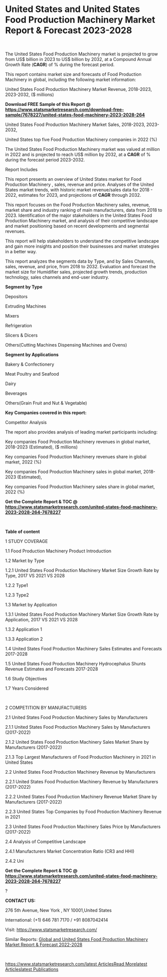 <h1>United States and United States Food Production Machinery Market Report & Forecast 2023-2028</h1><br/><p>The United States Food Production Machinery market is projected to grow from US$ billion in 2023 to US$ billion by 2032, at a Compound Annual Growth Rate (<strong>CAGR</strong>) of % during the forecast period.</p>
 
 
 
 <p>This report contains market size and forecasts of Food Production Machinery in global, including the following market information:</p>
 
 
 
 <p>United States Food Production Machinery Market Revenue, 2018-2023, 2023-2032, ($ millions)</p>
 
 
 
 <p><strong>Download FREE Sample of this Report @ <a href="https://www.statsmarketresearch.com/download-free-sample/7678227/united-states-food-machinery-2023-2028-264">https://www.statsmarketresearch.com/download-free-sample/7678227/united-states-food-machinery-2023-2028-264</a></strong></p>
 
 
 
 <p>United States Food Production Machinery Market Sales, 2018-2023, 2023-2032,</p>
 
 
 
 <p>United States top five Food Production Machinery companies in 2022 (%)</p>
 
 
 
 <p>The United States Food Production Machinery market was valued at million in 2022 and is projected to reach US$ million by 2032, at a <strong>CAGR</strong> of % during the forecast period 2023-2032.</p>
 
 
 
 <p>Report Includes</p>
 
 
 
 <p>This report presents an overview of United States market for Food Production Machinery , sales, revenue and price. Analyses of the United States market trends, with historic market revenue/sales data for 2018 - 2022, estimates for 2023, and projections of <strong>CAGR</strong> through 2032.</p>
 
 
 
 <p>This report focuses on the Food Production Machinery sales, revenue, market share and industry ranking of main manufacturers, data from 2018 to 2023. Identification of the major stakeholders in the United States Food Production Machinery market, and analysis of their competitive landscape and market positioning based on recent developments and segmental revenues.</p>
 
 
 
 <p>This report will help stakeholders to understand the competitive landscape and gain more insights and position their businesses and market strategies in a better way.</p>
 
 
 
 <p>This report analyzes the segments data by Type, and by Sales Channels, sales, revenue, and price, from 2018 to 2032. Evaluation and forecast the market size for Humidifier sales, projected growth trends, production technology, sales channels and end-user industry.</p>
 
 
 
 <p><strong>Segment by Type</strong></p>
 
 
 
 <p>Depositors</p>
 
 
 
 <p>Extruding Machines</p>
 
 
 
 <p>Mixers</p>
 
 
 
 <p>Refrigeration</p>
 
 
 
 <p>Slicers & Dicers</p>
 
 
 
 <p>Others(Cutting Machines Dispensing Machines and Ovens)</p>
 
 
 
 <p><strong>Segment <strong><strong>by Applications</strong></strong></strong></p>
 
 
 
 <p>Bakery & Confectionery</p>
 
 
 
 <p>Meat Poultry and Seafood</p>
 
 
 
 <p>Dairy</p>
 
 
 
 <p>Beverages</p>
 
 
 
 <p>Others(Grain Fruit and Nut & Vegetable)</p>
 
 
 
 <p><strong>Key Companies covered in this report:</strong></p>
 
 
 
 <p>Competitor Analysis</p>
 
 
 
 <p>The report also provides analysis of leading market participants including:</p>
 
 
 
 <p>Key companies Food Production Machinery revenues in global market, 2018-2023 (Estimated), ($ millions)</p>
 
 
 
 <p>Key companies Food Production Machinery revenues share in global market, 2022 (%)</p>
 
 
 
 <p>Key companies Food Production Machinery sales in global market, 2018-2023 (Estimated),</p>
 
 
 
 <p>Key companies Food Production Machinery sales share in global market, 2022 (%)</p>
 
 
 
 <div><b>Get the Complete Report & TOC @ <a href="https://www.statsmarketresearch.com/united-states-food-machinery-2023-2028-264-7678227">https://www.statsmarketresearch.com/united-states-food-machinery-2023-2028-264-7678227</a></b></div>
 
 
 
 <p><br />
 
 <b>Table of content</b></p>
 
 
 
 <p>1 STUDY COVERAGE<br />
 
 1.1 Food Production Machinery Product Introduction<br />
 
 1.2 Market by Type<br />
 
 1.2.1 United States Food Production Machinery Market Size Growth Rate by Type, 2017 VS 2021 VS 2028<br />
 
 1.2.2 Type1<br />
 
 1.2.3 Type2<br />
 
 1.3 Market by Application<br />
 
 1.3.1 United States Food Production Machinery Market Size Growth Rate by Application, 2017 VS 2021 VS 2028<br />
 
 1.3.2 Application 1<br />
 
 1.3.3 Application 2<br />
 
 1.4 United States Food Production Machinery Sales Estimates and Forecasts 2017-2028<br />
 
 1.5 United States Food Production Machinery Hydrocephalus Shunts Revenue Estimates and Forecasts 2017-2028<br />
 
 1.6 Study Objectives<br />
 
 1.7 Years Considered<br />
 
 <br />
 
 2 COMPETITION BY MANUFACTURERS<br />
 
 2.1 United States Food Production Machinery Sales by Manufacturers<br />
 
 2.1.1 United States Food Production Machinery Sales by Manufacturers (2017-2022)<br />
 
 2.1.2 United States Food Production Machinery Sales Market Share by Manufacturers (2017-2022)<br />
 
 2.1.3 Top Largest Manufacturers of Food Production Machinery in 2021 in United States<br />
 
 2.2 United States Food Production Machinery Revenue by Manufacturers<br />
 
 2.2.1 United States Food Production Machinery Revenue by Manufacturers (2017-2022)<br />
 
 2.2.2 United States Food Production Machinery Revenue Market Share by Manufacturers (2017-2022)<br />
 
 2.2.3 United States Top Companies by Food Production Machinery Revenue in 2021<br />
 
 2.3 United States Food Production Machinery Sales Price by Manufacturers (2017-2022)<br />
 
 2.4 Analysis of Competitive Landscape<br />
 
 2.4.1 Manufacturers Market Concentration Ratio (CR3 and HHI)<br />
 
 2.4.2 Uni</p>
 
 
 
 <div><b>Get the Complete Report & TOC @ <a href="https://www.statsmarketresearch.com/united-states-food-machinery-2023-2028-264-7678227">https://www.statsmarketresearch.com/united-states-food-machinery-2023-2028-264-7678227</a></b></div>
 
 
 
 <p>? </p>
 
 
 
 <p><b>CONTACT US:</b><br />
 
 276 5th Avenue, New York , NY 10001,United States<br />
 
 International: (+1) 646 781 7170 / +91 8087042414<br />
 
 Visit: <a href="https://www.statsmarketresearch.com/">https://www.statsmarketresearch.com/</a><br />
 
 Similar Reports: <a href="https://www.statsmarketresearch.com/united-states-food-machinery-2023-2028-264-7678227">Global and United States Food Production Machinery Market Report & Forecast 2022-2028</a><br />
 
 <br />
 
 <a href="https://gyeongbokgung.com">https://www.statsmarketresearch.com/</a><a href="https://hallyeomaritime.com">latest Articles</a><a href="https://jingwansa.com">Read More</a><a href="https://nguoiviet.jp/">latest Articles</a><a href="https://www.intelmarketresearch.com/">latest Publications</a></p>